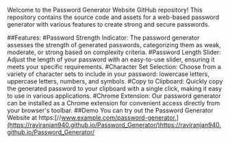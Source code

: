 Welcome to the Password Generator Website GitHub repository! This repository contains the source code and assets for a web-based password generator with various features to create strong and secure passwords.

##Features:
#Password Strength Indicator:
The password generator assesses the strength of generated passwords, categorizing them as weak, moderate, or strong based on complexity criteria.
#Password Length Slider:
Adjust the length of your password with an easy-to-use slider, ensuring it meets your specific requirements.
#Character Set Selection:
Choose from a variety of character sets to include in your password: lowercase letters, uppercase letters, numbers, and symbols.
#Copy to Clipboard:
Quickly copy the generated password to your clipboard with a single click, making it easy to use in various applications.
#Chrome Extension:
Our password generator can be installed as a Chrome extension for convenient access directly from your browser's toolbar.
##Demo
You can try out the Password Generator Website at https:[//www.example.com/password-generator.](https://raviranjan940.github.io/Password_Generator/)https://raviranjan940.github.io/Password_Generator/
